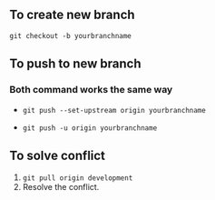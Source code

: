 ## To create new branch
`git checkout -b yourbranchname`

## To push to new branch 
### Both command works the same way
- `git push --set-upstream origin yourbranchname`

- `git push -u origin yourbranchname`


## To solve conflict
1. `git pull origin development`
2. Resolve the conflict.
